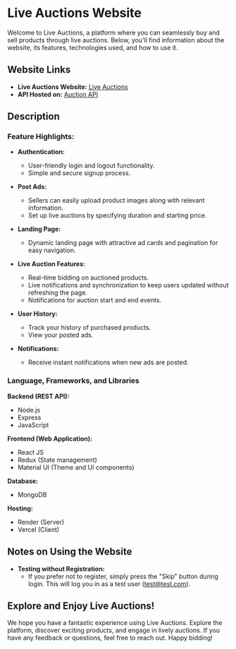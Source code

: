 # Live Auctions Website

Welcome to Live Auctions, a platform where you can seamlessly buy and sell products through live auctions. Below, you'll find information about the website, its features, technologies used, and how to use it.

## Website Links
- **Live Auctions Website:** [Live Auctions](https://live-auctions.vercel.app/)
- **API Hosted on:** [Auction API](https://auction-api-xbhd.onrender.com/)

## Description

### Feature Highlights:

- **Authentication:**
  - User-friendly login and logout functionality.
  - Simple and secure signup process.

- **Post Ads:**
  - Sellers can easily upload product images along with relevant information.
  - Set up live auctions by specifying duration and starting price.

- **Landing Page:**
  - Dynamic landing page with attractive ad cards and pagination for easy navigation.

- **Live Auction Features:**
  - Real-time bidding on auctioned products.
  - Live notifications and synchronization to keep users updated without refreshing the page.
  - Notifications for auction start and end events.

- **User History:**
  - Track your history of purchased products.
  - View your posted ads.

- **Notifications:**
  - Receive instant notifications when new ads are posted.

### Language, Frameworks, and Libraries

**Backend (REST API):**
- Node.js
- Express
- JavaScript

**Frontend (Web Application):**
- React JS
- Redux (State management)
- Material UI (Theme and UI components)

**Database:**
- MongoDB

**Hosting:**
- Render (Server)
- Vercel (Client)

## Notes on Using the Website

- **Testing without Registration:**
  - If you prefer not to register, simply press the "Skip" button during login. This will log you in as a test user (test@test.com).

## Explore and Enjoy Live Auctions!

We hope you have a fantastic experience using Live Auctions. Explore the platform, discover exciting products, and engage in lively auctions. If you have any feedback or questions, feel free to reach out. Happy bidding!